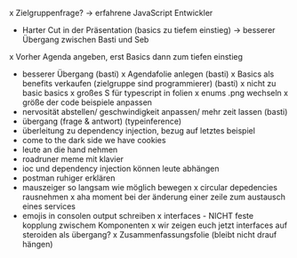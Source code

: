 x Zielgruppenfrage?
-> erfahrene JavaScript Entwickler

- Harter Cut in der Präsentation (basics zu tiefem einstieg)
-> besserer Übergang zwischen Basti und Seb

x Vorher Agenda angeben, erst Basics dann zum tiefen einstieg 
- besserer Übergang (basti)
x Agendafolie anlegen (basti)
x Basics als benefits verkaufen (zielgruppe sind programmierer) (basti)
x nicht zu basic basics
x großes S für typescript in folien
x enums .png wechseln
x größe der code beispiele anpassen
- nervosität abstellen/ geschwindigkeit anpassen/ mehr zeit lassen (basti)
- übergang (frage & antwort) (typeinference)
- überleitung zu dependency injection, bezug auf letztes beispiel
- come to the dark side we have cookies
- leute an die hand nehmen
- roadruner meme mit klavier
- ioc und dependency injection können leute abhängen
- postman ruhiger erklären
- mauszeiger so langsam wie möglich bewegen
x circular depedencies rausnehmen
x aha moment bei der änderung einer zeile zum austausch eines services
- emojis in consolen output schreiben
x interfaces - NICHT feste kopplung zwischem Komponenten
x wir zeigen euch jetzt interfaces auf steroiden als übergang?
x Zusammenfassungsfolie (bleibt nicht drauf hängen)
